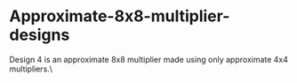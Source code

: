# Approximate-8x8-multiplier-designs

Design 4 is an approximate 8x8 multiplier made using only approximate 4x4 multipliers.\

